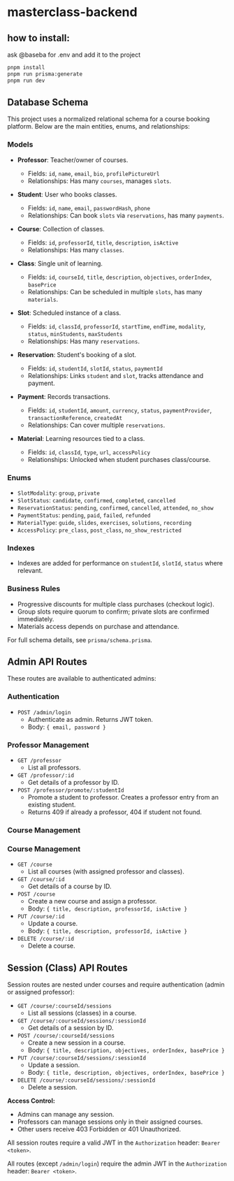 # masterclass-backend

## how to install:

ask @baseba for .env and add it to the project

```bash
pnpm install
pnpm run prisma:generate
pnpm run dev
```

## Database Schema

This project uses a normalized relational schema for a course booking platform. Below are the main entities, enums, and relationships:

### Models

- **Professor**: Teacher/owner of courses.
	- Fields: `id`, `name`, `email`, `bio`, `profilePictureUrl`
	- Relationships: Has many `courses`, manages `slots`.

- **Student**: User who books classes.
	- Fields: `id`, `name`, `email`, `passwordHash`, `phone`
	- Relationships: Can book `slots` via `reservations`, has many `payments`.

- **Course**: Collection of classes.
	- Fields: `id`, `professorId`, `title`, `description`, `isActive`
	- Relationships: Has many `classes`.

- **Class**: Single unit of learning.
	- Fields: `id`, `courseId`, `title`, `description`, `objectives`, `orderIndex`, `basePrice`
	- Relationships: Can be scheduled in multiple `slots`, has many `materials`.

- **Slot**: Scheduled instance of a class.
	- Fields: `id`, `classId`, `professorId`, `startTime`, `endTime`, `modality`, `status`, `minStudents`, `maxStudents`
	- Relationships: Has many `reservations`.

- **Reservation**: Student's booking of a slot.
	- Fields: `id`, `studentId`, `slotId`, `status`, `paymentId`
	- Relationships: Links `student` and `slot`, tracks attendance and payment.

- **Payment**: Records transactions.
	- Fields: `id`, `studentId`, `amount`, `currency`, `status`, `paymentProvider`, `transactionReference`, `createdAt`
	- Relationships: Can cover multiple `reservations`.

- **Material**: Learning resources tied to a class.
	- Fields: `id`, `classId`, `type`, `url`, `accessPolicy`
	- Relationships: Unlocked when student purchases class/course.

### Enums

- `SlotModality`: `group`, `private`
- `SlotStatus`: `candidate`, `confirmed`, `completed`, `cancelled`
- `ReservationStatus`: `pending`, `confirmed`, `cancelled`, `attended`, `no_show`
- `PaymentStatus`: `pending`, `paid`, `failed`, `refunded`
- `MaterialType`: `guide`, `slides`, `exercises`, `solutions`, `recording`
- `AccessPolicy`: `pre_class`, `post_class`, `no_show_restricted`

### Indexes

- Indexes are added for performance on `studentId`, `slotId`, `status` where relevant.

### Business Rules

- Progressive discounts for multiple class purchases (checkout logic).
- Group slots require quorum to confirm; private slots are confirmed immediately.
- Materials access depends on purchase and attendance.

For full schema details, see `prisma/schema.prisma`.


## Admin API Routes

These routes are available to authenticated admins:

### Authentication
- `POST /admin/login`
	- Authenticate as admin. Returns JWT token.
	- Body: `{ email, password }`

### Professor Management
- `GET /professor`
	- List all professors.
- `GET /professor/:id`
	- Get details of a professor by ID.
- `POST /professor/promote/:studentId`
	- Promote a student to professor. Creates a professor entry from an existing student.
	- Returns 409 if already a professor, 404 if student not found.

### Course Management
### Course Management
- `GET /course`
	- List all courses (with assigned professor and classes).
- `GET /course/:id`
	- Get details of a course by ID.
- `POST /course`
	- Create a new course and assign a professor.
	- Body: `{ title, description, professorId, isActive }`
- `PUT /course/:id`
	- Update a course.
	- Body: `{ title, description, professorId, isActive }`
- `DELETE /course/:id`
	- Delete a course.

## Session (Class) API Routes

Session routes are nested under courses and require authentication (admin or assigned professor):

- `GET /course/:courseId/sessions`
	- List all sessions (classes) in a course.
- `GET /course/:courseId/sessions/:sessionId`
	- Get details of a session by ID.
- `POST /course/:courseId/sessions`
	- Create a new session in a course.
	- Body: `{ title, description, objectives, orderIndex, basePrice }`
- `PUT /course/:courseId/sessions/:sessionId`
	- Update a session.
	- Body: `{ title, description, objectives, orderIndex, basePrice }`
- `DELETE /course/:courseId/sessions/:sessionId`
	- Delete a session.

**Access Control:**
- Admins can manage any session.
- Professors can manage sessions only in their assigned courses.
- Other users receive 403 Forbidden or 401 Unauthorized.

All session routes require a valid JWT in the `Authorization` header: `Bearer <token>`.

All routes (except `/admin/login`) require the admin JWT in the `Authorization` header: `Bearer <token>`.
